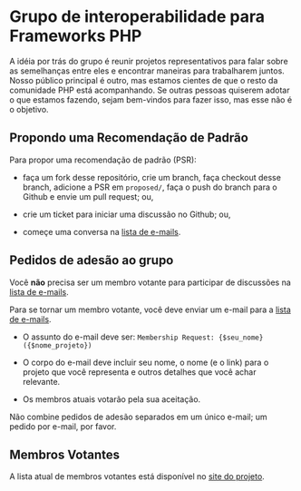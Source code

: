 Grupo de interoperabilidade para Frameworks PHP
===============================================

A idéia por trás do grupo é reunir projetos representativos para
falar sobre as semelhanças entre eles e encontrar maneiras para trabalharem
juntos. Nosso público principal é outro, mas estamos cientes de que o resto
da comunidade PHP está acompanhando. Se outras pessoas quiserem adotar o que
estamos fazendo, sejam bem-vindos para fazer isso, mas esse não é o objetivo.

Propondo uma Recomendação de Padrão
-----------------------------------

Para propor uma recomendação de padrão (PSR):

- faça um fork desse repositório, crie um branch, faça checkout desse branch,
adicione a PSR em `proposed/`, faça o push do branch para o Github e envie
um pull request; ou,

- crie um ticket para iniciar uma discussão no Github; ou,

- começe uma conversa na [lista de e-mails][].

[lista de e-mails]: http://groups.google.com/group/php-fig/

Pedidos de adesão ao grupo
--------------------------

Você **não** precisa ser um membro votante para participar de discussões
na [lista de e-mails][].

Para se tornar um membro votante, você deve enviar um e-mail para a
[lista de e-mails][].

- O assunto do e-mail deve ser: `Membership Request: {$seu_nome} ({$nome_projeto})`

- O corpo do e-mail deve incluir seu nome, o nome (e o link) para o projeto que
você representa e outros detalhes que você achar relevante.

- Os membros atuais votarão pela sua aceitação.

Não combine pedidos de adesão separados em um único e-mail; um pedido por
e-mail, por favor.

Membros Votantes
----------------

A lista atual de membros votantes está disponível no [site do projeto][].

[site do projeto]: http://www.php-fig.org/

